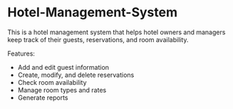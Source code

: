 # Hotel-Management-System

This is a hotel management system that helps hotel owners and managers keep track of their guests, reservations, and room availability.

Features:
- Add and edit guest information
- Create, modify, and delete reservations
- Check room availability
- Manage room types and rates
- Generate reports
